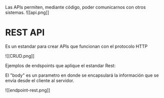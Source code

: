 Las APIs permiten, mediante código, poder comunicarnos con otros sistemas.
![[api.png]]

# REST API
Es un estandar para crear APIs que funcionan con el protocolo HTTP

![[CRUD.png]]

Ejemplos de endspoints que aplique el estandar Rest:

El "body" es un parametro en donde se encapsulará la información que se envía desde el cliente al servidor.

![[endpoint-rest.png]]